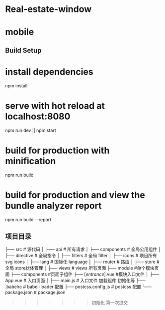 # Real-estate-window

# mobile

## Build Setup


# install dependencies
npm install

# serve with hot reload at localhost:8080
npm run dev || npm start

# build for production with minification
npm run build

# build for production and view the bundle analyzer report
npm run build --report

## 项目目录

├── src                             # 源代码
│   ├── api                         # 所有请求
│   ├── components                  # 全局公用组件
│   ├── directive                   # 全局指令
│   ├── filters                     # 全局 filter
│   ├── icons                       # 项目所有 svg icons
│   ├── lang                        # 国际化 language
│   ├── router                      # 路由
│   ├── store                       # 全局 store状体管理
│   ├── views                       # views 所有页面
        ├── module                  #单个模块页面
            ├── components          #页面子组件
            ├── [*entrance*].vue    #模块入口文件
│   ├── App.vue                     # 入口页面
│   ├── main.js                     # 入口文件 加载组件 初始化等
├── .babelrc                        # babel-loader 配置
├── postcss.config.js               # postcss 配置
└── package.json                    # package.json



>>>>>>> 初始化
>>>>>>> 第一次提交
